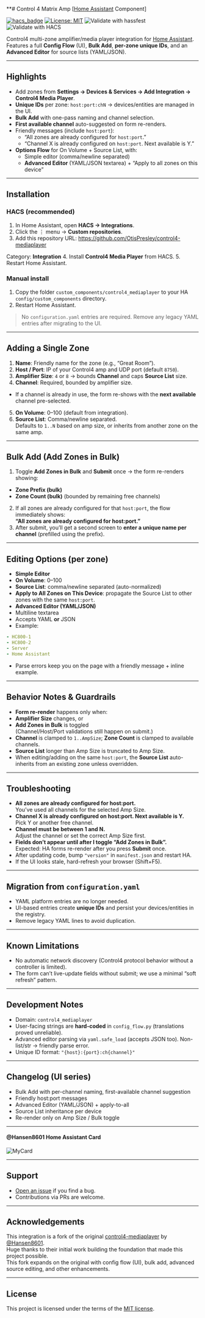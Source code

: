 **# Control 4 Matrix Amp [[Home Assistant](https://www.home-assistant.io/) Component]

[![hacs_badge](https://img.shields.io/badge/HACS-Custom-orange.svg)](https://hacs.xyz)
[![License: MIT](https://img.shields.io/badge/License-MIT-yellow.svg)](LICENSE)
![Validate with hassfest](https://github.com/OtisPresley/control4-mediaplayer/actions/workflows/hassfest.yaml/badge.svg)
![Validate with HACS](https://github.com/OtisPresley/control4-mediaplayer/actions/workflows/hacs.yaml/badge.svg)

Control4 multi-zone amplifier/media player integration for [Home Assistant](https://www.home-assistant.io/).  
Features a full **Config Flow** (UI), **Bulk Add**, **per-zone unique IDs**, and an **Advanced Editor** for source lists (YAML/JSON).

---

## Highlights
- Add zones from **Settings → Devices & Services → Add Integration → Control4 Media Player**.
- **Unique IDs** per zone: `host:port:chN` → devices/entities are managed in the UI.
- **Bulk Add** with one-pass naming and channel selection.
- **First available channel** auto-suggested on form re-renders.
- Friendly messages (include `host:port`):
  - “All zones are already configured for `host:port`.”
  - “Channel X is already configured on `host:port`. Next available is Y.”
- **Options Flow** for On Volume + Source List, with:
  - Simple editor (comma/newline separated)
  - **Advanced Editor** (YAML/JSON textarea) + “Apply to all zones on this device”

---

## Installation

### HACS (recommended)
1. In Home Assistant, open **HACS → Integrations**.
2. Click the ⋮ menu → **Custom repositories**.
3. Add this repository URL: https://github.com/OtisPresley/control4-mediaplayer

Category: **Integration**
4. Install **Control4 Media Player** from HACS.
5. Restart Home Assistant.

### Manual install
1. Copy the folder `custom_components/control4_mediaplayer` to your HA `config/custom_components` directory.
2. Restart Home Assistant.

> No `configuration.yaml` entries are required. Remove any legacy YAML entries after migrating to the UI.

---

## Adding a Single Zone
1. **Name**: Friendly name for the zone (e.g., “Great Room”).
2. **Host / Port**: IP of your Control4 amp and UDP port (default `8750`).
3. **Amplifier Size**: `4` or `8` → bounds **Channel** and caps **Source List** size.
4. **Channel**: Required, bounded by amplifier size.  
- If a channel is already in use, the form re-shows with the **next available** channel pre-selected.
5. **On Volume**: 0–100 (default from integration).
6. **Source List**: Comma/newline separated.  
Defaults to `1..N` based on amp size, or inherits from another zone on the same amp.

---

## Bulk Add (Add Zones in Bulk)
1. Toggle **Add Zones in Bulk** and **Submit** once → the form re-renders showing:
- **Zone Prefix (bulk)**
- **Zone Count (bulk)** (bounded by remaining free channels)
2. If all zones are already configured for that `host:port`, the flow immediately shows:  
**“All zones are already configured for host:port.”**
3. After submit, you’ll get a second screen to **enter a unique name per channel** (prefilled using the prefix).

---

## Editing Options (per zone)
- **Simple Editor**
- **On Volume**: 0–100
- **Source List**: comma/newline separated (auto-normalized)
- **Apply to All Zones on This Device**: propagate the Source List to other zones with the same `host:port`.
- **Advanced Editor (YAML/JSON)**
- Multiline textarea
- Accepts YAML **or** JSON
- Example:
 ```yaml
 - HC800-1
 - HC800-2
 - Server
 - Home Assistant
 ```
- Parse errors keep you on the page with a friendly message + inline example.

---

## Behavior Notes & Guardrails
- **Form re-render** happens only when:
- **Amplifier Size** changes, or
- **Add Zones in Bulk** is toggled  
(Channel/Host/Port validations still happen on submit.)
- **Channel** is clamped to `1..AmpSize`; **Zone Count** is clamped to available channels.
- **Source List** longer than Amp Size is truncated to Amp Size.
- When editing/adding on the same `host:port`, the **Source List** auto-inherits from an existing zone unless overridden.

---

## Troubleshooting
- **All zones are already configured for host:port.**  
You’ve used all channels for the selected Amp Size.
- **Channel X is already configured on host:port. Next available is Y.**  
Pick Y or another free channel.
- **Channel must be between 1 and N.**  
Adjust the channel or set the correct Amp Size first.
- **Fields don’t appear until after I toggle “Add Zones in Bulk”.**  
Expected: HA forms re-render after you press **Submit** once.
- After updating code, bump `"version"` in `manifest.json` and restart HA.
- If the UI looks stale, hard-refresh your browser (Shift+F5).

---

## Migration from `configuration.yaml`
- YAML platform entries are no longer needed.
- UI-based entries create **unique IDs** and persist your devices/entities in the registry.
- Remove legacy YAML lines to avoid duplication.

---

## Known Limitations
- No automatic network discovery (Control4 protocol behavior without a controller is limited).
- The form can’t live-update fields without submit; we use a minimal “soft refresh” pattern.

---

## Development Notes
- Domain: `control4_mediaplayer`
- User-facing strings are **hard-coded** in `config_flow.py` (translations proved unreliable).
- Advanced editor parsing via `yaml.safe_load` (accepts JSON too). Non-list/str → friendly parse error.
- Unique ID format: `"{host}:{port}:ch{channel}"`

---

## Changelog (UI series)
- Bulk Add with per-channel naming, first-available channel suggestion
- Friendly host:port messages
- Advanced Editor (YAML/JSON) + apply-to-all
- Source List inheritance per device
- Re-render only on Amp Size / Bulk toggle

---

#### @Hansen8601 Home Assistant Card
![MyCard](https://github.com/Hansen8601/control4-mediaplayer/blob/f7d66aa66f89b2b0bcf36ea5393bb76a07da0f32/Control4AmpCard.png)

---

## Support
- [Open an issue](https://github.com/OtisPresley/control4-mediaplayer/issues) if you find a bug.
- Contributions via PRs are welcome.

---

## Acknowledgements

This integration is a fork of the original [control4-mediaplayer](https://github.com/Hansen8601/control4-mediaplayer) by [@Hansen8601](https://github.com/Hansen8601).  
Huge thanks to their initial work building the foundation that made this project possible.  
This fork expands on the original with config flow (UI), bulk add, advanced source editing, and other enhancements.

---

## License
This project is licensed under the terms of the [MIT license](LICENSE).
